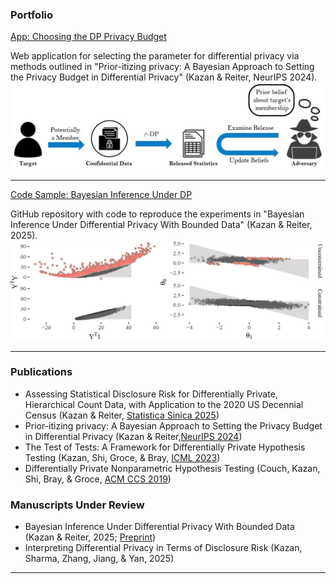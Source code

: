 
### Portfolio

[App: Choosing the DP Privacy Budget](https://zekicankazan.shinyapps.io/Prior-itizingApp/)

Web application for selecting the parameter for differential privacy via
methods outlined in "Prior-itizing privacy: A Bayesian Approach to Setting the Privacy 
Budget in Differential Privacy" (Kazan & Reiter, NeurIPS 2024).
<img src="images/Shiny_image.jpg?raw=true"/>

---
[Code Sample: Bayesian Inference Under DP](/pdf/sample_presentation.pdf)

GitHub repository with code to reproduce the experiments in "Bayesian Inference 
Under Differential Privacy With Bounded Data" (Kazan & Reiter, 2025). 
<img src="images/Figure5.jpg?raw=true"/>

---

### Publications

- Assessing Statistical Disclosure Risk for Differentially Private, Hierarchical Count Data, with Application to the 2020 US Decennial Census (Kazan & Reiter, [Statistica Sinica 2025](https://www3.stat.sinica.edu.tw/statistica/J35N11/J35N1105/J35N1105.html))
- Prior-itizing privacy: A Bayesian Approach to Setting the Privacy Budget in Differential Privacy (Kazan & Reiter,[NeurIPS 2024](https://proceedings.neurips.cc/paper_files/paper/2024/file/a47f5cdff1469751597d78e803fc590f-Paper-Conference.pdf))
- The Test of Tests: A Framework for Differentially Private Hypothesis Testing (Kazan, Shi, Groce, & Bray, [ICML 2023](https://proceedings.mlr.press/v202/kazan23a/kazan23a.pdf))
- Differentially Private Nonparametric Hypothesis Testing (Couch, Kazan, Shi, Bray, & Groce, [ACM CCS 2019](https://dl.acm.org/doi/pdf/10.1145/3319535.3339821))


### Manuscripts Under Review

- Bayesian Inference Under Differential Privacy With Bounded Data (Kazan & Reiter, 2025; [Preprint](https://arxiv.org/pdf/2405.13801))
- Interpreting Differential Privacy in Terms of Disclosure Risk (Kazan, Sharma, Zhang, Jiang, & Yan, 2025)

---
